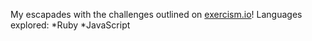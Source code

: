 My escapades with the challenges outlined on [exercism.io](http://exercism.io/)!
Languages explored:
*Ruby
*JavaScript
